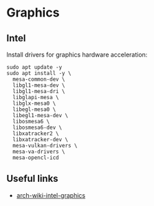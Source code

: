# Graphics

## Intel

Install drivers for graphics hardware acceleration:

```shell
sudo apt update -y
sudo apt install -y \
  mesa-common-dev \
  libgl1-mesa-dev \
  libgl1-mesa-dri \
  libglapi-mesa \
  libglx-mesa0 \
  libegl-mesa0 \
  libegl1-mesa-dev \
  libosmesa6 \
  libosmesa6-dev \
  libxatracker2 \
  libxatracker-dev \
  mesa-vulkan-drivers \
  mesa-va-drivers \
  mesa-opencl-icd
```

## Useful links

- [arch-wiki-intel-graphics][arch-wiki-intel-graphics]

[arch-wiki-intel-graphics]: <https://wiki.archlinux.org/title/Intel_graphics>
